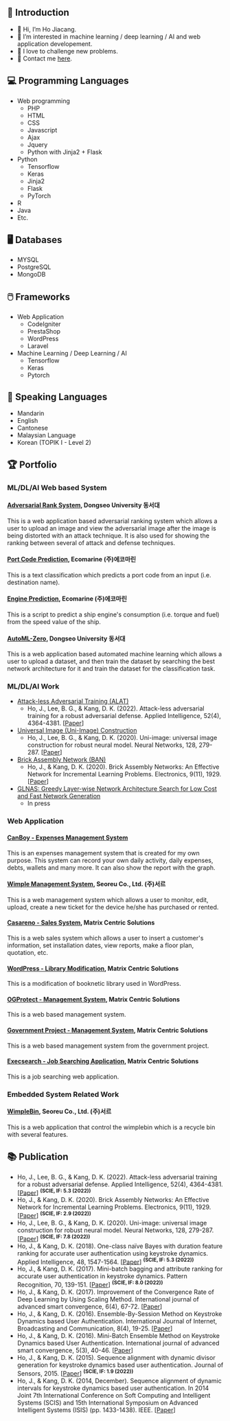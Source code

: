 ## 📑 Introduction
- 👋 Hi, I’m Ho Jiacang.
- 👀 I’m interested in machine learning / deep learning / AI and web application developement.
- 💪 I love to challenge new problems.
- 📧 Contact me [here](ho_jiacang@hotmail.com).

## 💻 Programming Languages
- Web programming
  - PHP
  - HTML
  - CSS
  - Javascript
  - Ajax
  - Jquery
  - Python with Jinja2 + Flask
- Python
  - Tensorflow
  - Keras
  - Jinja2
  - Flask
  - PyTorch
- R
- Java
- Etc.

## 🖥️ Databases
- MYSQL
- PostgreSQL
- MongoDB

## 🖱️ Frameworks
- Web Application
  - CodeIgniter
  - PrestaShop
  - WordPress
  - Laravel
- Machine Learning / Deep Learning / AI
  - Tensorflow
  - Keras
  - Pytorch

## 👅 Speaking Languages
- Mandarin
- English
- Cantonese
- Malaysian Language
- Korean (TOPIK I - Level 2)

## 🏆 Portfolio
### ML/DL/AI Web based System
#### [Adversarial Rank System](/adversarial_rank_system), Dongseo University 동서대
This is a web application based adversarial ranking system which allows a user to upload an image and view the adversarial image after the image is being distorted with an attack technique. It is also used for showing the ranking between several of attack and defense techniques.

#### [Port Code Prediction](/ecomarine), Ecomarine (주)에코마린
This is a text classification which predicts a port code from an input (i.e. destination name).

#### [Engine Prediction](https://github.com/canboy123/ecomarine_engine_prediction), Ecomarine (주)에코마린
This is a script to predict a ship engine's consumption (i.e. torque and fuel) from the speed value of the ship.

#### [AutoML-Zero](https://github.com/canboy123/automl_zero), Dongseo University 동서대
This is a web application based automated machine learning which allows a user to upload a dataset, and then train the dataset by searching the best network architecture for it and train the dataset for the classification task.

### ML/DL/AI Work
- [Attack-less Adversarial Training (ALAT)](https://github.com/canboy123/alat)
  - Ho, J., Lee, B. G., & Kang, D. K. (2022). Attack-less adversarial training for a robust adversarial defense. Applied Intelligence, 52(4), 4364-4381. [[Paper](https://link.springer.com/article/10.1007/s10489-021-02523-y)]
- [Universal Image (Uni-Image) Construction](https://github.com/canboy123/uip)
  - Ho, J., Lee, B. G., & Kang, D. K. (2020). Uni-image: universal image construction for robust neural model. Neural Networks, 128, 279-287. [[Paper](https://www.sciencedirect.com/science/article/abs/pii/S089360802030188X)]
- [Brick Assembly Network (BAN)](https://github.com/canboy123/ban)
  - Ho, J., & Kang, D. K. (2020). Brick Assembly Networks: An Effective Network for Incremental Learning Problems. Electronics, 9(11), 1929. [[Paper](https://www.mdpi.com/2079-9292/9/11/1929)]
- [GLNAS: Greedy Layer-wise Network Architecture Search for Low Cost and Fast Network Generation](https://github.com/canboy123/glnas)
  - In press

### Web Application
#### [CanBoy - Expenses Management System](canboy)
This is an expenses management system that is created for my own purpose. This system can record your own daily activity, daily expenses, debts, wallets and many more. It can also show the report with the graph.

#### [Wimple Management System](/seoreu_cms), Seoreu Co., Ltd. (주)서르
This is a web management system which allows a user to monitor, edit, upload, create a new ticket for the device he/she has purchased or rented.

#### [Casareno - Sales System](/casareno), Matrix Centric Solutions
This is a web sales system which allows a user to insert a customer's information, set installation dates, view reports, make a floor plan, quotation, etc.

#### [WordPress - Library Modification](/sesb), Matrix Centric Solutions
This is a modification of booknetic library used in WordPress.

#### [OGProtect - Management System](/ogprotect), Matrix Centric Solutions
This is a web based management system.

#### [Government Project - Management System](/government), Matrix Centric Solutions
This is a web based management system from the government project.

#### [Execsearch - Job Searching Application](/execsearch), Matrix Centric Solutions
This is a job searching web application.

### Embedded System Related Work
#### [WimpleBin](/wimplebin), Seoreu Co., Ltd. (주)서르
This is a web application that control the wimplebin which is a recycle bin with several features.

## 📚 Publication 
- Ho, J., Lee, B. G., & Kang, D. K. (2022). Attack-less adversarial training for a robust adversarial defense. Applied Intelligence, 52(4), 4364-4381. [[Paper](https://link.springer.com/article/10.1007/s10489-021-02523-y)] <sup>**(SCIE, IF: 5.3 (2022))**</sup>
- Ho, J., & Kang, D. K. (2020). Brick Assembly Networks: An Effective Network for Incremental Learning Problems. Electronics, 9(11), 1929. [[Paper](https://www.mdpi.com/2079-9292/9/11/1929)] <sup>**(SCIE, IF: 2.9 (2022))**</sup>
- Ho, J., Lee, B. G., & Kang, D. K. (2020). Uni-image: universal image construction for robust neural model. Neural Networks, 128, 279-287. [[Paper](https://www.sciencedirect.com/science/article/abs/pii/S089360802030188X)] <sup>**(SCIE, IF: 7.8 (2022))**</sup>
- Ho, J., & Kang, D. K. (2018). One-class naïve Bayes with duration feature ranking for accurate user authentication using keystroke dynamics. Applied Intelligence, 48, 1547-1564. [[Paper](https://link.springer.com/article/10.1007/s10489-017-1020-2)] <sup>**(SCIE, IF: 5.3 (2022))**</sup>
- Ho, J., & Kang, D. K. (2017). Mini-batch bagging and attribute ranking for accurate user authentication in keystroke dynamics. Pattern Recognition, 70, 139-151. [[Paper](https://www.sciencedirect.com/science/article/abs/pii/S003132031730184X)] <sup>**(SCIE, IF: 8.0 (2022))**</sup>
- Ho, J., & Kang, D. K. (2017). Improvement of the Convergence Rate of Deep Learning by Using Scaling Method. International journal of advanced smart convergence, 6(4), 67-72. [[Paper](https://koreascience.kr/article/JAKO201707851602748.page)]
- Ho, J., & Kang, D. K. (2016). Ensemble-By-Session Method on Keystroke Dynamics based User Authentication. International Journal of Internet, Broadcasting and Communication, 8(4), 19-25. [[Paper](https://koreascience.kr/article/JAKO201632073077485.pdf)]
- Ho, J., & Kang, D. K. (2016). Mini-Batch Ensemble Method on Keystroke Dynamics based User Authentication. International journal of advanced smart convergence, 5(3), 40-46. [[Paper](https://koreascience.kr/article/JAKO201630762634086.page)]
- Ho, J., & Kang, D. K. (2015). Sequence alignment with dynamic divisor generation for keystroke dynamics based user authentication. Journal of Sensors, 2015. [[Paper](https://www.hindawi.com/journals/js/2015/935986/)] <sup>**(SCIE, IF: 1.9 (2022))**</sup>
- Ho, J., & Kang, D. K. (2014, December). Sequence alignment of dynamic intervals for keystroke dynamics based user authentication. In 2014 Joint 7th International Conference on Soft Computing and Intelligent Systems (SCIS) and 15th International Symposium on Advanced Intelligent Systems (ISIS) (pp. 1433-1438). IEEE. [[Paper](https://ieeexplore.ieee.org/abstract/document/7044658)]
<!---
canboy123/canboy123 is a ✨ special ✨ repository because its `README.md` (this file) appears on your GitHub profile.
You can click the Preview link to take a look at your changes.
--->
